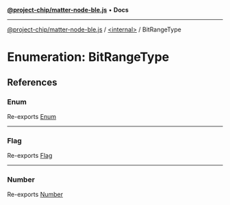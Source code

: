 [**@project-chip/matter-node-ble.js**](../../README.md) • **Docs**

***

[@project-chip/matter-node-ble.js](../../globals.md) / [\<internal\>](../README.md) / BitRangeType

# Enumeration: BitRangeType

## References

### Enum

Re-exports [Enum](../README.md#enum)

***

### Flag

Re-exports [Flag](../README.md#flag)

***

### Number

Re-exports [Number](../README.md#number)

